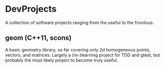 # DevProjects

A collection of software projects ranging from the useful to the
frivolous.

## geom (C++11, scons)

A basic geometry library, so far covering only 2d homogeneous points,
vectors, and matrices.  Largely a (re-)learning project for TDD and
gtest, but probably the most likely project to become truly useful.


